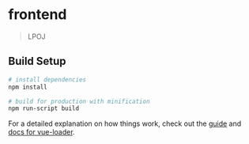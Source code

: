 # frontend

> LPOJ

## Build Setup

``` bash
# install dependencies
npm install

# build for production with minification
npm run-script build

```

For a detailed explanation on how things work, check out the [guide](http://vuejs-templates.github.io/webpack/) and [docs for vue-loader](http://vuejs.github.io/vue-loader).
